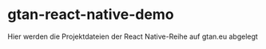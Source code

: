 # gtan-react-native-demo
Hier werden die Projektdateien der React Native-Reihe auf gtan.eu abgelegt
